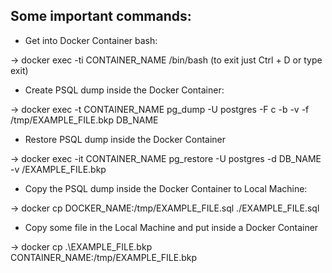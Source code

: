 ## Some important commands:

- Get into Docker Container bash:

-> docker exec -ti CONTAINER_NAME /bin/bash
(to exit just Ctrl + D or type exit)

- Create PSQL dump inside the Docker Container:

-> docker exec -t CONTAINER_NAME pg_dump -U postgres -F c -b -v -f /tmp/EXAMPLE_FILE.bkp DB_NAME

- Restore PSQL dump inside the Docker Container

-> docker exec -it CONTAINER_NAME pg_restore -U postgres -d DB_NAME -v /EXAMPLE_FILE.bkp

- Copy the PSQL dump inside the Docker Container to Local Machine:

-> docker cp DOCKER_NAME:/tmp/EXAMPLE_FILE.sql ./EXAMPLE_FILE.sql

- Copy some file in the Local Machine and put inside a Docker Container

-> docker cp .\EXAMPLE_FILE.bkp CONTAINER_NAME:/tmp/EXAMPLE_FILE.bkp
